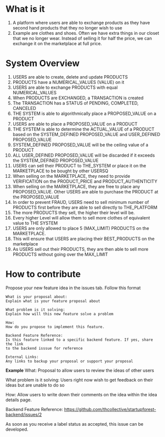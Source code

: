 # What is it
1. A platform where users are able to exchange products as they have second hand products that they no longer wish to use
2. Example are clothes and shoes. Often we have extra things in our closet that we no longer wear. Instead of selling it for half the price, 
we can exchange it on the marketplace at full price. 

# System Overview
1. USERS are able to create, delete and update PRODUCTS
2. PRODUCTS have a NUMERICAL_VALUES (VALUE) on it
3. USERS are able to exchange PRODUCTS with equal NUMERICAL_VALUES
4. When PRODUCTS are EXCHANGED, a TRANSACTION is created
5. The TRANSACTION has a STATUS of PENDING, COMPLETED, CANCELED 
6. THE SYSTEM is able to algorithmically place a PROPOSED_VALUE on a PRODUCT 
7. USERS are able to place a PROPOSED_VALUE on a PRODUCT
8. THE SYSTEM is able to determine the ACTUAL_VALUE of a PRODUCT based on the SYSTEM_DEFINED PROPOSED_VALUE and USER_DEFINED PROPOSED_VALUE
9. SYSTEM_DEFINED PROPOSED_VALUE will be the ceiling value of a PRODUCT
10. ALL USER_DEFINED PROPOSED_VALUE will be discarded if it exceeds the SYSTEM_DEFINED PROPOSED_VALUE
11. USERS can sell their PRODUCT to THE_SYSTEM or place it on the MARKETPLACE to be bought by other USERSQ
12. When selling on the MARKETPLACE, they need to provide VERIFICATION on the PRODUCT_PRICE and PRODUCT_AUTHENTICITY
13. When selling on the MARKETPLACE, they are free to place any PROPOSED_VALUE. Other USERS are able to purchase the PRODUCT at the PROPOSED_VALUE
14. In order to prevent FRAUD, USERS need to sell minimum number of PRODUCTS first before they are able to sell directly to THE_PLATFORM
15. The more PRODUCTS they sell, the higher their level will be. 
16. Every higher Level will allow them to sell more clothes of equivalent value to THE SYSTEM
17. USERS are only allowed to place 5 (MAX_LIMIT) PRODUCTS on the MARKETPLACE.
18. This will ensure that USERS are placing their BEST_PRODUCTS on the marketplace 
19. As USERS sell out their PRODUCTS, they are then able to sell more PRODUCTS without going over the MAX_LIMIT


# How to contribute
Propose your new feature idea in the issues tab. Follow this format
```
What is your proposal about:
Explain what is your feature proposal about

What problem is it solving: 
Explain how will this new feature solve a problem

How:
How do you propose to implement this feature. 

Backend Feature Reference: 
Is this feature linked to a specific backend feature. If yes, share the link
to the backend isssue for reference

External Links:
Any links to backup your proposal or support your proposal
```

**Example**
What:
Proposal to allow users to review the ideas of other users

What problem is it solving:
Users right now wish to get feedback on their ideas but are unable to do so

How:
Allow users to write down their comments on the idea within the idea details page.

Backend Feature Reference:
https://github.com/thcollective/startupforest-backend/issues/2

As soon as you receive a label status as accepted, this issue can be developed.

